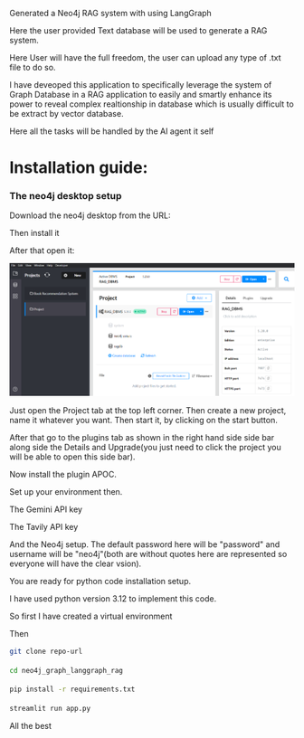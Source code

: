 Generated a Neo4j RAG system with using LangGraph

Here the user provided Text database will be used to generate a RAG system.

Here User will have the full freedom, the user can upload any type of .txt file to do so.

I have deveoped this application to specifically leverage the system of Graph Database in a RAG application to easily and smartly enhance its power to reveal complex realtionship in database which is usually difficult to be extract by vector database.

Here all the tasks will be handled by the AI agent it self

# Installation guide:

### The neo4j desktop setup

Download the neo4j desktop from the URL:

Then install it

After that open it:

![1748117127706](image/Readme/1748117127706.png)

Just open the Project tab at the top left corner. Then create a new project, name it whatever you want. Then start it, by clicking on the start button.

After that go to the plugins tab as shown in the right hand side side bar along side the Details and Upgrade(you just need to click the project you will be able to open this side bar).

Now install the plugin APOC.

Set up your environment then.

The Gemini API key

The Tavily API key

And the Neo4j setup. The default password here will be "password" and username will be "neo4j"(both are without quotes here are represented so everyone will have the clear vsion).

You are ready for python code installation setup.

I have used python version 3.12 to implement this code.

So first I have created a virtual environment

Then

```bash
git clone repo-url

cd neo4j_graph_langgraph_rag

pip install -r requirements.txt

streamlit run app.py
```

All the best
